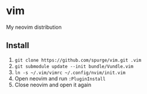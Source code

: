 vim
===

My neovim distribution

Install
-------

1. `git clone https://github.com/spurge/vim.git .vim`
2. `git submodule update --init bundle/Vundle.vim`
3. `ln -s ~/.vim/vimrc ~/.config/nvim/init.vim`
4. Open neovim and run `:PluginInstall`
5. Close neovim and open it again
